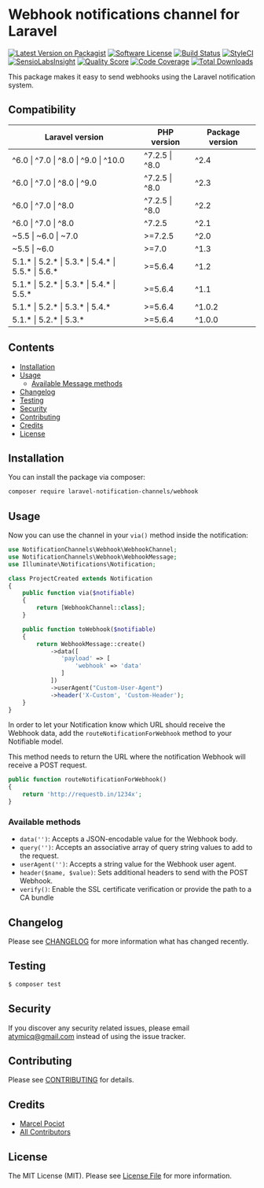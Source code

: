 # Webhook notifications channel for Laravel

[![Latest Version on Packagist](https://img.shields.io/packagist/v/laravel-notification-channels/webhook.svg?style=flat-square)](https://packagist.org/packages/laravel-notification-channels/webhook)
[![Software License](https://img.shields.io/badge/license-MIT-brightgreen.svg?style=flat-square)](LICENSE.md)
[![Build Status](https://img.shields.io/travis/laravel-notification-channels/webhook/master.svg?style=flat-square)](https://travis-ci.org/laravel-notification-channels/webhook)
[![StyleCI](https://styleci.io/repos/65685866/shield)](https://styleci.io/repos/65685866)
[![SensioLabsInsight](https://img.shields.io/sensiolabs/i/9015691f-130d-4fca-8710-72a010abc684.svg?style=flat-square)](https://insight.sensiolabs.com/projects/9015691f-130d-4fca-8710-72a010abc684)
[![Quality Score](https://img.shields.io/scrutinizer/g/laravel-notification-channels/webhook.svg?style=flat-square)](https://scrutinizer-ci.com/g/laravel-notification-channels/webhook)
[![Code Coverage](https://img.shields.io/scrutinizer/coverage/g/laravel-notification-channels/webhook/master.svg?style=flat-square)](https://scrutinizer-ci.com/g/laravel-notification-channels/webhook/?branch=master)
[![Total Downloads](https://img.shields.io/packagist/dt/laravel-notification-channels/webhook.svg?style=flat-square)](https://packagist.org/packages/laravel-notification-channels/webhook)

This package makes it easy to send webhooks using the Laravel notification system.

## Compatibility

| Laravel version                                                        | PHP version        | Package version |
|------------------------------------------------------------------------|--------------------|-----------------|
| ^6.0 &#124; ^7.0 &#124; ^8.0 &#124; ^9.0 &#124; ^10.0                  | ^7.2.5 &#124; ^8.0 | ^2.4            |
| ^6.0 &#124; ^7.0 &#124; ^8.0 &#124; ^9.0                               | ^7.2.5 &#124; ^8.0 | ^2.3            |
| ^6.0 &#124; ^7.0 &#124; ^8.0                                           | ^7.2.5 &#124; ^8.0 | ^2.2            |
| ^6.0 &#124; ^7.0 &#124; ^8.0                                           | ^7.2.5             | ^2.1            |
| ~5.5 &#124; ~6.0 &#124; ~7.0                                           | &gt;=7.2.5         | ^2.0            |
| ~5.5 &#124; ~6.0                                                       | &gt;=7.0           | ^1.3            |
| 5.1.* &#124; 5.2.* &#124; 5.3.* &#124; 5.4.* &#124; 5.5.* &#124; 5.6.* | &gt;=5.6.4         | ^1.2            |
| 5.1.* &#124; 5.2.* &#124; 5.3.* &#124; 5.4.* &#124; 5.5.*              | &gt;=5.6.4         | ^1.1            |
| 5.1.* &#124; 5.2.* &#124; 5.3.* &#124; 5.4.*                           | &gt;=5.6.4         | ^1.0.2          |
| 5.1.* &#124; 5.2.* &#124; 5.3.*                                        | &gt;=5.6.4         | ^1.0.0          |

## Contents

- [Installation](#installation)
- [Usage](#usage)
  - [Available Message methods](#available-message-methods)
- [Changelog](#changelog)
- [Testing](#testing)
- [Security](#security)
- [Contributing](#contributing)
- [Credits](#credits)
- [License](#license)


## Installation

You can install the package via composer:

``` bash
composer require laravel-notification-channels/webhook
```

## Usage

Now you can use the channel in your `via()` method inside the notification:

``` php
use NotificationChannels\Webhook\WebhookChannel;
use NotificationChannels\Webhook\WebhookMessage;
use Illuminate\Notifications\Notification;

class ProjectCreated extends Notification
{
    public function via($notifiable)
    {
        return [WebhookChannel::class];
    }

    public function toWebhook($notifiable)
    {
        return WebhookMessage::create()
            ->data([
               'payload' => [
                   'webhook' => 'data'
               ]
            ])
            ->userAgent("Custom-User-Agent")
            ->header('X-Custom', 'Custom-Header');
    }
}
```

In order to let your Notification know which URL should receive the Webhook data, add the `routeNotificationForWebhook` method to your Notifiable model.

This method needs to return the URL where the notification Webhook will receive a POST request.

```php
public function routeNotificationForWebhook()
{
    return 'http://requestb.in/1234x';
}
```

### Available methods

- `data('')`: Accepts a JSON-encodable value for the Webhook body.
- `query('')`: Accepts an associative array of query string values to add to the request.
- `userAgent('')`: Accepts a string value for the Webhook user agent.
- `header($name, $value)`: Sets additional headers to send with the POST Webhook.
- `verify()`: Enable the SSL certificate verification or provide the path to a CA bundle

## Changelog

Please see [CHANGELOG](CHANGELOG.md) for more information what has changed recently.

## Testing

``` bash
$ composer test
```

## Security

If you discover any security related issues, please email atymicq@gmail.com instead of using the issue tracker.

## Contributing

Please see [CONTRIBUTING](CONTRIBUTING.md) for details.

## Credits

- [Marcel Pociot](https://github.com/mpociot)
- [All Contributors](../../contributors)

## License

The MIT License (MIT). Please see [License File](LICENSE.md) for more information.
